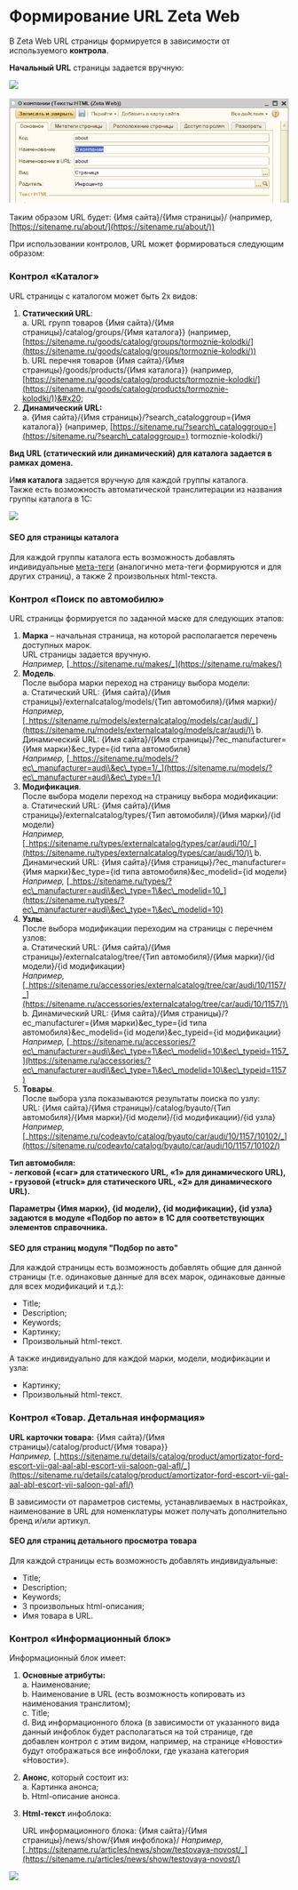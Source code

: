 # Формирование URL Zeta Web

В Zeta Web URL страницы формируется в зависимости от используемого **контрола**.

**Начальный URL** страницы задается вручную:

![](<../../.gitbook/assets/image (392).png>)

![](<../../.gitbook/assets/Image 61.png>)

Таким образом URL будет: {Имя сайта}/{Имя страницы}/ (например, [https://sitename.ru/about/](https://sitename.ru/about/))

При использовании контролов, URL может формироваться следующим образом:

### Контрол «Каталог»

URL страницы с каталогом может быть 2х видов:

1. **Статический URL**: \
   a. URL групп товаров {Имя сайта}/{Имя страницы}/catalog/groups/{Имя каталога\}}  (например, [https://sitename.ru/goods/catalog/groups/tormoznie-kolodki/](https://sitename.ru/goods/catalog/groups/tormoznie-kolodki/))  \
   b. URL перечня товаров {Имя сайта}/{Имя страницы}/goods/products/{Имя каталога\}} (например, [https://sitename.ru/goods/catalog/products/tormoznie-kolodki/](https://sitename.ru/goods/catalog/products/tormoznie-kolodki/))&#x20;
2. **Динамический URL:**  \
   a. {Имя сайта}/{Имя страницы}/?search\_cataloggroup={Имя каталога\}} (например, [https://sitename.ru/?search\_cataloggroup=](https://sitename.ru/?search\_cataloggroup=) tormoznie-kolodki/)&#x20;

**Вид URL (статический или динамический) для каталога задается в рамках домена.**

И**мя каталога** задается вручную для каждой группы каталога.\
Также есть возможность автоматической транслитерации из названия группы каталога в 1С:

![](<../../.gitbook/assets/image (350).png>)

#### SEO для страницы каталога&#x20;

Для каждой группы каталога есть возможность добавлять индивидуальные [мета-теги](nastroika-meta-tegov.md) (аналогично мета-теги формируются и для других страниц), а также 2 произвольных html-текста.

### Контрол «Поиск по автомобилю»

URL страницы формируется по заданной маске для следующих этапов:

1. **Марка** – начальная страница, на которой располагается перечень доступных марок.  \
   URL страницы задается вручную.  \
   _Например,_ [_https://sitename.ru/makes/_](https://sitename.ru/makes/)
2. **Модель**. \
   После выбора марки переход на страницу выбора модели:  \
   a. Статический URL: {Имя сайта}/{Имя страницы}/externalcatalog/models/{Тип автомобиля}/{Имя марки}/  \
   _Например,_ [_https://sitename.ru/models/externalcatalog/models/car/audi/_](https://sitename.ru/models/externalcatalog/models/car/audi/)\
   b. Динамический URL: {Имя сайта}/{Имя страницы}/?ec\_manufacturer={Имя марки}\&ec\_type={id типа автомобиля}  \
   _Например,_ [_https://sitename.ru/models/?ec\_manufacturer=audi\&ec\_type=1/_](https://sitename.ru/models/?ec\_manufacturer=audi\&ec\_type=1/)
3. **Модификация**. \
   После выбора модели переход на страницу выбора модификации:  \
   a. Статический URL: {Имя сайта}/{Имя страницы}/externalcatalog/types/{Тип автомобиля}/{Имя марки}/{id модели}  \
   _Например,_ [_https://sitename.ru/types/externalcatalog/types/car/audi/10/_](https://sitename.ru/types/externalcatalog/types/car/audi/10/)\
   b. Динамический URL: {Имя сайта}/{Имя страницы}/?ec\_manufacturer={Имя марки}\&ec\_type={id типа автомобиля}\&ec\_modelid={id модели}  \
   _Например,_ [_https://sitename.ru/types/?ec\_manufacturer=audi\&ec\_type=1\&ec\_modelid=10_](https://sitename.ru/types/?ec\_manufacturer=audi\&ec\_type=1\&ec\_modelid=10)
4. **Узлы**. \
   После выбора модификации переходим на страницы с перечнем узлов:  \
   a. Статический URL: {Имя сайта}/{Имя страницы}/externalcatalog/tree/{Тип автомобиля}/{Имя марки}/{id модели}/{id модификации} \
   _Например,_ [_https://sitename.ru/accessories/externalcatalog/tree/car/audi/10/1157/_](https://sitename.ru/accessories/externalcatalog/tree/car/audi/10/1157/)\
   b. Динамический URL: {Имя сайта}/{Имя страницы}/?ec\_manufacturer={Имя марки}\&ec\_type={id типа автомобиля}\&ec\_modelid={id модели}\&ec\_typeid={id модификации}  \
   _Например,_ [_https://sitename.ru/accessories/?ec\_manufacturer=audi\&ec\_type=1\&ec\_modelid=10\&ec\_typeid=1157_](https://sitename.ru/accessories/?ec\_manufacturer=audi\&ec\_type=1\&ec\_modelid=10\&ec\_typeid=1157)
5. **Товары**. \
   После выбора узла показываются результаты поиска по узлу:  \
   URL: {Имя сайта}/{Имя страницы}/catalog/byauto/{Тип автомобиля}/{Имя марки}/{id модели}/{id модификации}/{id узла}  \
   _Например,_ [_https://sitename.ru/codeavto/catalog/byauto/car/audi/10/1157/10102/_](https://sitename.ru/codeavto/catalog/byauto/car/audi/10/1157/10102/)

**Тип автомобиля:** \
**- легковой («car» для статического URL, «1» для динамического URL),** \
**- грузовой («truck» для статического URL, «2» для динамического URL).**

**Параметры {Имя марки}, {id модели}, {id модификации}, {id узла} задаются в модуле «Подбор по авто» в 1С для соответствующих элементов справочника.**

#### SEO для страниц модуля "Подбор по авто"

Для каждой страницы есть возможность добавлять общие для данной страницы (т.е. одинаковые данные для всех марок, одинаковые данные для всех модификаций и т.д.):

* Title;
* Description;
* Keywords;
* Картинку;
* Произвольный html-текст.

А также индивидуально для каждой марки, модели, модификации и узла:

* Картинку;
* Произвольный html-текст.

### Контрол «Товар. Детальная информация»

**URL карточки товара:** {Имя сайта}/{Имя страницы}/catalog/product/{Имя товара\}}\
_Например,_ [_https://sitename.ru/details/catalog/product/amortizator-ford-escort-vii-gal-aal-abl-escort-vii-saloon-gal-afl/_](https://sitename.ru/details/catalog/product/amortizator-ford-escort-vii-gal-aal-abl-escort-vii-saloon-gal-afl/)

В зависимости от параметров системы, устанавливаемых в настройках, наименование в URL для номенклатуры может получать дополнительно бренд и/или артикул.

#### SEO для страниц детального просмотра товара

Для каждой страницы есть возможность добавлять индивидуальные:

* Title;
* Description;
* Keywords;
* 3 произвольных html-описания;
* Имя товара в URL.

### Контрол «Информационный блок»

Информационный блок имеет:

1. **Основные атрибуты:** \
   a. Наименование;  \
   b. Наименование в URL (есть возможность копировать из наименования транслитом);  \
   c. Title;  \
   d. Вид информационного блока (в зависимости от указанного вида данный инфоблок будет располагаться на той странице, где добавлен контрол с этим видом, например, на странице «Новости» будут отображаться все инфоблоки, где указана категория «Новости»).&#x20;
2. **Анонс**, который состоит из: \
   a. Картинка анонса;  \
   b. Html-описание анонса.
3.  **Html-текст** инфоблока: &#x20;

    URL информационного блока: {Имя сайта}/{Имя страницы}/news/show/{Имя инфоблока}/ _Например,_ [_https://sitename.ru/articles/news/show/testovaya-novost/_](https://sitename.ru/articles/news/show/testovaya-novost/)

![](<../../.gitbook/assets/image (314).png>)
